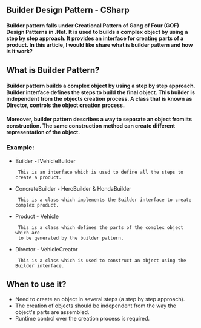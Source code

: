 ## Builder Design Pattern - CSharp
#### Builder pattern falls under Creational Pattern of Gang of Four (GOF) Design Patterns in .Net. It is used to builds a complex object by using a step by step approach. It provides an interface for creating parts of a product. In this article, I would like share what is builder pattern and how is it work?
## What is Builder Pattern?
#### Builder pattern builds a complex object by using a step by step approach. Builder interface defines the steps to build the final object. This builder is independent from the objects creation process. A class that is known as Director, controls the object creation process.
#### Moreover, builder pattern describes a way to separate an object from its construction. The same construction method can create different representation of the object.

### Example:
 - Builder - IVehicleBuilder
	
		This is an interface which is used to define all the steps to create a product.
 
 - ConcreteBuilder - HeroBuilder & HondaBuilder
	
		This is a class which implements the Builder interface to create complex product. 

 - Product - Vehicle
	
		This is a class which defines the parts of the complex object which are 
		to be generated by the builder pattern.

 - Director - VehicleCreator
 
		This is a class which is used to construct an object using the Builder interface.
	
	
## When to use it?
 - Need to create an object in several steps (a step by step approach).
 - The creation of objects should be independent from the way the object's parts are assembled.
 - Runtime control over the creation process is required.
